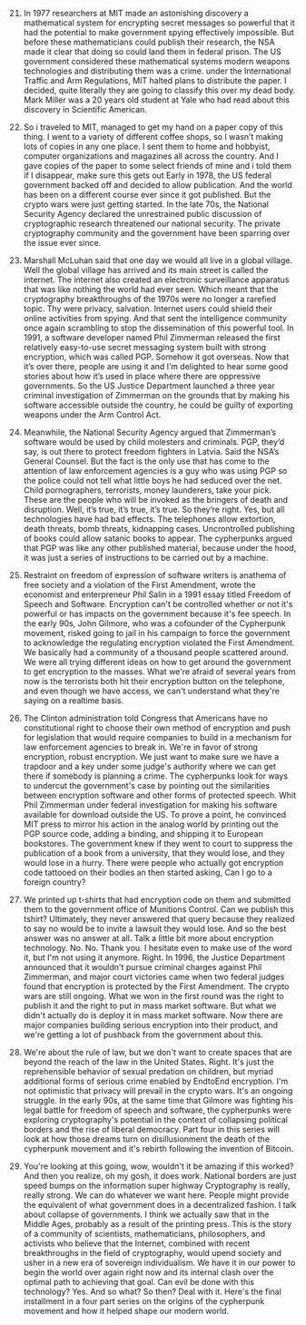 21. In 1977 researchers at MIT made an astonishing discovery a
mathematical system for encrypting secret messages so
powerful that it had the potential to
make government spying effectively impossible.
But before these mathematicians could publish their research,
the NSA made it clear that doing so
could land them in federal prison.
The US government considered these mathematical
systems modern weapons technologies and distributing
them was a crime.
under the International Traffic and Arm Regulations,
MIT halted plans to distribute the paper.
I decided, quite literally they are going
to classify this over my dead body.
Mark Miller was a 20 years old student at Yale
who had read about this discovery in Scientific American.


22.  So i traveled to MIT, managed to get my
hand on a paper copy of this thing.
I went to a variety of different coffee shops, so
I wasn’t making lots of copies in any one place.
I sent them to home and hobbyist, computer
organizations and magazines all across the country.
And I gave copies of the paper to some
select friends of mine and i told them if
I disappear, make sure this gets out
Early in 1978, the US federal government backed
off and decided to allow publication.
And the world has been on a
different course ever since it got published.
But the crypto wars were just getting started.
In the late 70s, the National Security Agency
declared the unrestrained public discussion
of cryptographic research threatened our national security.
The private cryptography community and the government have
been sparring over the issue ever since.


23. Marshall McLuhan said that one day we
would all live in a global village.
Well the global village has arrived and
its main street is called the internet.
The internet also created an electronic surveillance apparatus that
was like nothing the world had ever seen.
Which meant that the cryptography breakthroughs of the
1970s were no longer a rarefied topic.
Thy were privacy, salvation.
Internet users could shield their
online activities from spying.
And that sent the intelligence community
once again scrambling to stop the
dissemination of this powerful tool.
In 1991, a software developer named
Phil Zimmerman released the first relatively
easy-to-use secret messaging system built with
strong encryption, which was called PGP.
Somehow it got overseas.
Now that it’s over there, people are using it and
I’m delighted to hear some good stories about how it’s
used in place where there are oppressive governments.
So the US Justice Department launched a three
year criminal investigation of Zimmerman on the grounds
that by making his software accessible outside the
country, he could be guilty of exporting weapons
under the Arm Control Act.


24. Meanwhile, the National Security Agency argued
that Zimmerman’s software would be used
by child molesters and criminals.
PGP, they’d say, is out there
to protect freedom fighters in Latvia.
Said the NSA’s General Counsel.
But the fact is the only use that has come
to the attention of law enforcement agencies is a guy
who was using PGP so the police could not tell
what little boys he had seduced over the net.
Child pornographers, terrorists, money
launderers, take your pick.
These are the people who will be invoked
as the bringers of death and disruption.
Well, it’s true, it’s true, it’s true.
So they’re right.
Yes, but all technologies have had bad effects.
The telephones allow extortion, death
threats, bomb threats, kidnapping cases.
Uncrontrolled publishing of books could
allow satanic books to appear.
The cypherpunks argued that PGP was like any other published
material, because under the hood, it was just a series
of instructions to be carried out by a machine.


25. Restraint on freedom of expression of software writers
is anathema of free society and a violation
of the First Amendment, wrote the economist and
enterpreneur Phil Salin in a 1991 essay titled
Freedom of Speech and Software.
Encryption can't be controlled whether or not
it's powerful or has impacts on the
government because it's fee speech.
In the early 90s, John Gilmore, who was a
cofounder of the Cypherpunk movement, risked going to jail
in his campaign to force the government to acknowledge
the regulating encryption violated the First Amendment.
We basically had a community of
a thousand people scattered around.
We were all trying different ideas on how to get
around the government to get encryption to the masses.
What we're afraid of several years from now is
the terrorists both hit their encryption button on the
telephone, and even though we have access, we can't
understand what they're saying on a realtime basis.


26. The Clinton administration told Congress that Americans have
no constitutional right to choose their own method
of encryption and push for legislation that would
require companies to build in a mechanism for
law enforcement agencies to break in.
We're in favor of strong encryption, robust encryption.
We just want to make sure we have a trapdoor
and a key under some judge's authority where we can
get there if somebody is planning a crime.
The cypherpunks look for ways to undercut the government's
case by pointing out the similarities between encryption
software and other forms of protected speech.
Whit Phil Zimmerman under federal investigation for making
his software available for download outside the US.
To prove a point, he convinced MIT press
to mirror his action in the analog world
by printing out the PGP source code, adding
a binding, and shipping it to European bookstores.
The government knew if they went to court to suppress
the publication of a book from a university, that they
would lose, and they would lose in a hurry.
There were people who actually got encryption code
tattooed on their bodies an then started asking,
Can I go to a foreign country?


27. We printed up t-shirts that had encryption
code on them and submitted them to
the government office of Munitions Control.
Can we publish this tshirt?
Ultimately, they never answered that query because they realized
to say no would be to invite a lawsuit they would lose.
And so the best answer was no
answer at all.
Talk a little bit more about encryption technology. No. No.
Thank you.
I hesitate even to make use of the word it,
but I'm not using it anymore. Right.
In 1996, the Justice Department announced that it wouldn't
pursue criminal charges against Phil Zimmerman, and major court
victories came when two federal judges found that encryption
is protected by the First Amendment.
The crypto wars are still ongoing.
What we won in the first round was the right to publish
it and the right to put in mass market software.
But what we didn't actually do is
deploy it in mass market software.
Now there are major companies building serious encryption
into their product, and we're getting a lot
of pushback from the government about this.


28.  We're about the rule of law, but we don't
want to create spaces that are beyond the reach
of the law in the United States. Right.
It's just the reprehensible behavior of sexual
predation on children, but myriad additional forms of
serious crime enabled by EndtoEnd encryption.
I'm not optimistic that privacy will
prevail in the crypto wars.
It's an ongoing struggle.
In the early 90s, at the same time
that Gilmore was fighting his legal battle for freedom
of speech and software, the cypherpunks were exploring cryptography's
potential in the context of collapsing political borders and
the rise of liberal democracy.
Part four in this series will look
at how those dreams turn on disillusionment
the death of the cypherpunk movement and
it's rebirth following the invention of Bitcoin.

29. You're looking at this going, wow, wouldn't
it be amazing if this worked?
And then you realize, oh my gosh, it does work.
National borders are just speed
bumps on the information super highway
Cryptography is really, really strong.
We can do whatever we want here.
People might provide the equivalent of what
government does in a decentralized fashion.
I talk about collapse of governments.
I think we actually saw that in the Middle
Ages, probably as a result of the printing press.
This is the story of a community of
scientists, mathematicians, philosophers, and activists who believe that
the Internet, combined with recent breakthroughs in the
field of cryptography, would upend society and usher
in a new era of sovereign individualism.
We have it in our power to begin the
world over again right now and its internal clash
over the optimal path to achieving that goal.
Can evil be done with this technology? Yes.
And so what?
So then?
Deal with it.
Here's the final installment in a four part
series on the origins of the cypherpunk movement
and how it helped shape our modern world.

